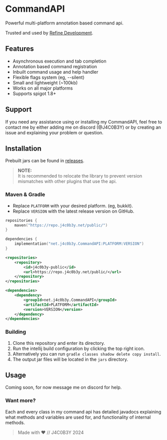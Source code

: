 # CommandAPI

Powerful multi-platform annotation based command api.

Trusted and used by [Refine Development](https://refindev.xyz/).

## Features

- Asynchronous execution and tab completion
- Annotation based command registration
- Inbuilt command usage and help handler
- Flexible flags system (eg, --silent)
- Small and lightweight (~100kb)
- Works on all major platforms
- Supports spigot 1.8+

## Support

If you need any assistance using or installing my CommandAPI,
feel free to contact me by either adding me on discord (@J4C0B3Y)
or by creating an issue and explaining your problem or question.

## Installation

Prebuilt jars can be found in [releases](https://github.com/J4C0B3Y/CommandAPI/releases).

> **NOTE:** <br>
> It is recommended to relocate the library to prevent
> version mismatches with other plugins that use the api.

### Maven & Gradle

- Replace `PLATFORM` with your desired platform. (eg, bukkit).
- Replace `VERSION` with the latest release version on GitHub.

```kts
repositories {
    maven("https://repo.j4c0b3y.net/public/")
}

dependencies {
    implementation("net.j4c0b3y.CommandAPI:PLATFORM:VERSION")
}
```

```xml
<repositories>
    <repository>
        <id>j4c0b3y-public</id>
        <url>https://repo.j4c0b3y.net/public/</url>
    </repository>
</repositories>

<dependencies>
    <dependency>
        <groupId>net.j4c0b3y.CommandAPI</groupId>
        <artifactId>PLATFORM</artifactId>
        <version>VERSION</version>
    </dependency>
</dependencies>
```

### Building

1. Clone this repository and enter its directory.
2. Run the intellij build configuration by clicking the top right icon.
3. Alternatively you can run `gradle classes shadow delete copy install`.
4. The output jar files will be located in the `jars` directory.

## Usage

Coming soon, for now message me on discord for help.

### Want more?

Each and every class in my command api has detailed javadocs explaining what
methods and variables are used for, and functionality of internal methods.

> Made with ❤ // J4C0B3Y 2024